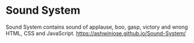 # Sound System
Sound System contains sound of applause, boo, gasp, victory and wrong HTML, CSS and JavaScript.
https://ashwinjose.github.io/Sound-System/
